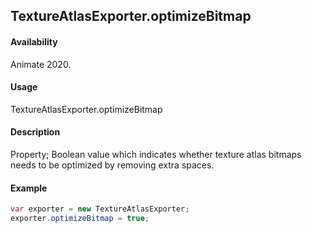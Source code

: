 ## TextureAtlasExporter.optimizeBitmap

#### Availability

Animate 2020.

#### Usage

TextureAtlasExporter.optimizeBitmap

#### Description

Property; Boolean value which indicates whether texture atlas bitmaps needs to be optimized by removing extra spaces. 

#### Example

``` java script
var exporter = new TextureAtlasExporter;
exporter.optimizeBitmap = true;
````